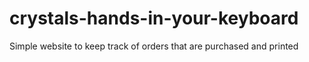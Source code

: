 # crystals-hands-in-your-keyboard
Simple website to keep track of orders that are purchased and printed
